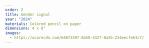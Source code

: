 ```yaml
---
order: 2
title: Gender signal
year: "2024"
materials: Colored pencil on paper
dimensions: 4 x 6"
images:
  - https://ucarecdn.com/648f3397-0a50-4327-8a2b-224eecfe63c7/
---
```

